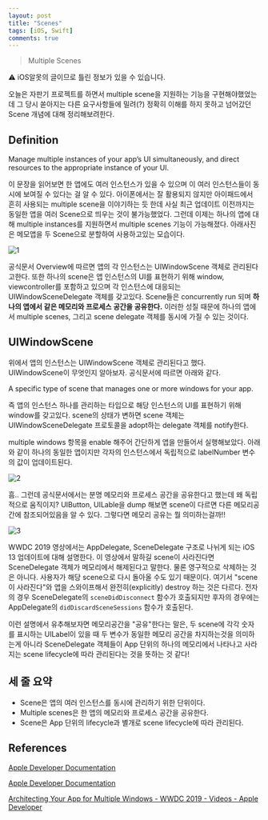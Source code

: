 ```yaml
---
layout: post
title: "Scenes"
tags: [iOS, Swift]
comments: true
---
```


> Multiple Scenes  

⚠ iOS알못의 글이므로 틀린 정보가 있을 수 있습니다.  

오늘은 자판기 프로젝트를 하면서 multiple scene을 지원하는 기능을 구현해야했었는데 그 당시 쏟아지는 다른 요구사항들에 밀려(?) 정확히 이해를 하지 못하고 넘어갔던 Scene 개념에 대해 정리해보려한다.

## Definition

Manage multiple instances of your app’s UI simultaneously, and direct resources to the appropriate instance of your UI.

이 문장을 읽어보면 한 앱에도 여러 인스턴스가 있을 수 있으며 이 여러 인스턴스들이 동시에 보여질 수 있다는 걸 알 수 있다. 아이폰에서는 잘 활용되지 않지만 아이패드에서 흔히 사용되는 multiple scene을 이야기하는 듯 한데 사실 최근 업데이트 이전까지는 동일한 앱을 여러 Scene으로 띄우는 것이 불가능했었다. 그런데 이제는 하나의 앱에 대해 multiple instances를 지원하면서 multiple scenes 기능이 가능해졌다. 아래사진은 메모앱을 두 Scene으로 분할하여 사용하고있는 모습이다.

![1](https://user-images.githubusercontent.com/35067611/104596850-e7a0a180-56b7-11eb-9778-683b4ac4efdc.png)

공식문서 Overview에 따르면 앱의 각 인스턴스는 UIWindowScene 객체로 관리된다고한다. 또한 하나의 scene은 앱 인스턴스의 UI를 표현하기 위해 window, viewcontroller를 포함하고 있으며 각 인스턴스에 대응되는 UIWindowSceneDelegate 객체를 갖고있다. Scene들은 concurrently run 되며 **하나의 앱에서 같은 메모리와 프로세스 공간을 공유한다.** 이러한 성질 때문에 하나의 앱에서 multiple scenes, 그리고 scene delegate 객체를 동시에 가질 수 있는 것이다.

## UIWindowScene

위에서 앱의 인스턴스는 UIWindowScene 객체로 관리된다고 했다. UIWindowScene이 무엇인지 알아보자. 공식문서에 따르면 아래와 같다.

A specific type of scene that manages one or more windows for your app.

즉 앱의 인스턴스 하나를 관리하는 타입으로 해당 인스턴스의 UI를 표현하기 위해 window를 갖고있다. scene의 상태가 변하면 scene 객체는 UIWindowSceneDelegate 프로토콜을 adopt하는 delegate 객체를 notify한다.

multiple windows 항목을 enable 해주어 간단하게 앱을 만들어서 실행해보았다. 아래와 같이 하나의 동일한 앱이지만 각자의 인스턴스에서 독립적으로 labelNumber 변수의 값이 업데이트된다.

![2](https://user-images.githubusercontent.com/35067611/104596869-ecfdec00-56b7-11eb-9bc6-30ac60ccdf41.gif)

흠.. 그런데 공식문서에서는 분명 메모리와 프로세스 공간을 공유한다고 했는데 왜 독립적으로 움직이지?  UIButton, UILable을 dump 해보면 scene이 다르면 다른 메모리공간에 참조되어있음을 알 수 있다. 그렇다면 메모리 공유는 뭘 의미하는걸까!!

![3](https://user-images.githubusercontent.com/35067611/104596870-ed968280-56b7-11eb-9847-59e70b08ed92.png)

WWDC 2019 영상에서는 AppDelegate, SceneDelegate 구조로 나뉘게 되는 iOS 13 업데이트에 대해 설명한다. 이 영상에서 말하길 scene이 사라진다면 SceneDelegate 객체가 메모리에서 해제된다고 말한다. 물론 영구적으로 삭제하는 것은 아니다. 사용자가 해당 scene으로 다시 돌아올 수도 있기 때문이다. 여기서 "scene이 사라진다"와 앱을 스와이프해서 완전히(explicitly) destroy 하는 것은 다르다. 전자의 경우 SceneDelegate의 `sceneDidDisconnect` 함수가 호출되지만 후자의 경우에는 AppDelegate의 `didDiscardSceneSessions` 함수가 호출된다.

이런 설명에서 유추해보자면 메모리공간을 "공유"한다는 말은, 두 scene에 각각 숫자를 표시하는 UILabel이 있을 때 두 변수가 동일한 메모리 공간을 차지하는것을 의미하는게 아니라 SceneDelegate 객체들이 App 단위의 하나의 메모리에서 나타나고 사라지는 scene lifecycle에 따라 관리된다는 것을 뜻하는 것 같다!

## 세 줄 요약

- Scene은 앱의 여러 인스턴스를 동시에 관리하기 위한 단위이다.
- Multiple scenes은 한 앱의 메모리와 프로세스 공간을 공유한다.
- Scene은 App 단위의 lifecycle과 별개로 scene lifecycle에 따라 관리된다.

## References

[Apple Developer Documentation](https://developer.apple.com/documentation/uikit/app_and_environment/scenes)

[Apple Developer Documentation](https://developer.apple.com/documentation/uikit/uiwindowscene)

[Architecting Your App for Multiple Windows - WWDC 2019 - Videos - Apple Developer](https://developer.apple.com/videos/play/wwdc2019/258/)
